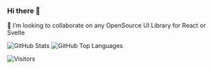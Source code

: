 ### Hi there 👋
👯 I’m looking to collaborate on any OpenSource UI Library for React or Svelte

![GitHub Stats](https://github-readme-stats.vercel.app/api?username=SemmelJochen&show_icons=true&theme=tokyonight&hide_border=true)
![GitHub Top Languages](https://github-readme-stats.vercel.app/api/top-langs/?username=SemmelJochen&layout=compact&theme=tokyonight&hide_border=true)

![Visitors](https://komarev.com/ghpvc/?username=SemmelJochen)
<!-- ![visitors](https://visitor_badge.deta.dev/?id=github.SemmelJochen.visitor-badge) -->
<!--
**SemmelJochen/SemmelJochen** is a ✨ _special_ ✨ repository because its `README.md` (this file) appears on your GitHub profile.

Here are some ideas to get you started:

- 🔭 I’m currently working on ...
- 🌱 I’m currently learning ...
- 👯 I’m looking to collaborate on ...
- 🤔 I’m looking for help with ...
- 💬 Ask me about ...
- 📫 How to reach me: ...
- 😄 Pronouns: ...
- ⚡ Fun fact: ...
-->
